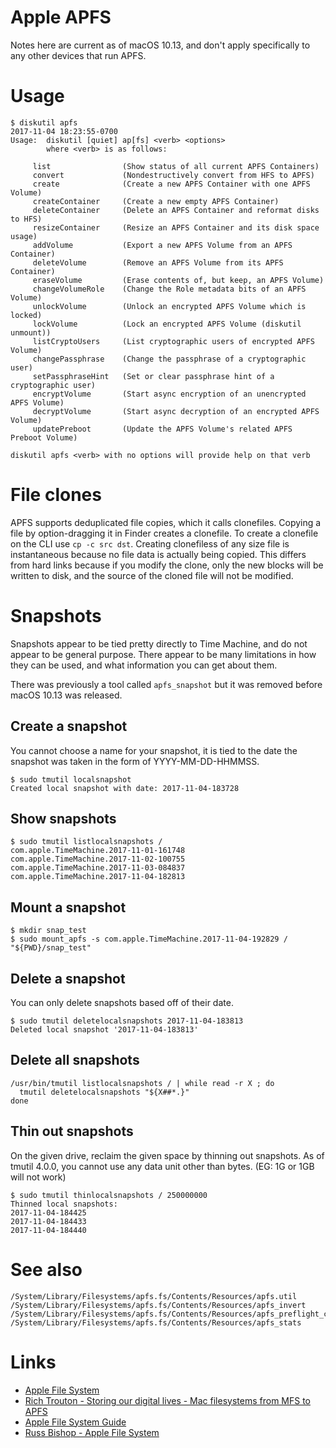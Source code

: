 # Apple APFS

Notes here are current as of macOS 10.13, and don't apply specifically to any other devices that run APFS.

# Usage

```
$ diskutil apfs
2017-11-04 18:23:55-0700
Usage:  diskutil [quiet] ap[fs] <verb> <options>
        where <verb> is as follows:

     list                (Show status of all current APFS Containers)
     convert             (Nondestructively convert from HFS to APFS)
     create              (Create a new APFS Container with one APFS Volume)
     createContainer     (Create a new empty APFS Container)
     deleteContainer     (Delete an APFS Container and reformat disks to HFS)
     resizeContainer     (Resize an APFS Container and its disk space usage)
     addVolume           (Export a new APFS Volume from an APFS Container)
     deleteVolume        (Remove an APFS Volume from its APFS Container)
     eraseVolume         (Erase contents of, but keep, an APFS Volume)
     changeVolumeRole    (Change the Role metadata bits of an APFS Volume)
     unlockVolume        (Unlock an encrypted APFS Volume which is locked)
     lockVolume          (Lock an encrypted APFS Volume (diskutil unmount))
     listCryptoUsers     (List cryptographic users of encrypted APFS Volume)
     changePassphrase    (Change the passphrase of a cryptographic user)
     setPassphraseHint   (Set or clear passphrase hint of a cryptographic user)
     encryptVolume       (Start async encryption of an unencrypted APFS Volume)
     decryptVolume       (Start async decryption of an encrypted APFS Volume)
     updatePreboot       (Update the APFS Volume's related APFS Preboot Volume)

diskutil apfs <verb> with no options will provide help on that verb
```

# File clones

APFS supports deduplicated file copies, which it calls clonefiles. Copying a file by option-dragging it in Finder creates a clonefile. To create a clonefile on the CLI use `cp -c src dst`. Creating clonefiless of any size file is instantaneous because no file data is actually being copied. This differs from hard links because if you modify the clone, only the new blocks will be written to disk, and the source of the cloned file will not be modified.

# Snapshots

Snapshots appear to be tied pretty directly to Time Machine, and do not appear to be general purpose. There appear to be many limitations in how they can be used, and what information you can get about them.

There was previously a tool called `apfs_snapshot` but it was removed before macOS 10.13 was released.

## Create a snapshot

You cannot choose a name for your snapshot, it is tied to the date the snapshot was taken in the form of YYYY-MM-DD-HHMMSS.

```
$ sudo tmutil localsnapshot
Created local snapshot with date: 2017-11-04-183728
```

## Show snapshots

```
$ sudo tmutil listlocalsnapshots /
com.apple.TimeMachine.2017-11-01-161748
com.apple.TimeMachine.2017-11-02-100755
com.apple.TimeMachine.2017-11-03-084837
com.apple.TimeMachine.2017-11-04-182813
```

## Mount a snapshot

```
$ mkdir snap_test
$ sudo mount_apfs -s com.apple.TimeMachine.2017-11-04-192829 / "${PWD}/snap_test"
```

## Delete a snapshot

You can only delete snapshots based off of their date.

```
$ sudo tmutil deletelocalsnapshots 2017-11-04-183813
Deleted local snapshot '2017-11-04-183813'
```

## Delete all snapshots

```
/usr/bin/tmutil listlocalsnapshots / | while read -r X ; do
  tmutil deletelocalsnapshots "${X##*.}"
done
```

## Thin out snapshots

On the given drive, reclaim the given space by thinning out snapshots. As of tmutil 4.0.0, you cannot use any data unit other than bytes. (EG: 1G or 1GB will not work)

```
$ sudo tmutil thinlocalsnapshots / 250000000
Thinned local snapshots:
2017-11-04-184425
2017-11-04-184433
2017-11-04-184440
```

# See also

```
/System/Library/Filesystems/apfs.fs/Contents/Resources/apfs.util
/System/Library/Filesystems/apfs.fs/Contents/Resources/apfs_invert
/System/Library/Filesystems/apfs.fs/Contents/Resources/apfs_preflight_converter
/System/Library/Filesystems/apfs.fs/Contents/Resources/apfs_stats
```

# Links
- [Apple File System](https://en.wikipedia.org/wiki/Apple_File_System)
- [Rich Trouton - Storing our digital lives - Mac filesystems from MFS to APFS](https://youtu.be/VUXUECpIGR0)
- [Apple File System Guide](https://developer.apple.com/library/content/documentation/FileManagement/Conceptual/APFS_Guide/Introduction/Introduction.html)
- [Russ Bishop - Apple File System](http://www.russbishop.net/apple-file-system)
